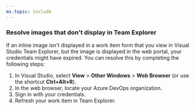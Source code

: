 ```yaml
---
ms.topic: include
---
```



<a id="images-missing-te">  </a>

### Resolve images that don't display in Team Explorer 

If an inline image isn't displayed in a work item form that you view in Visual Studio Team Explorer, but the image is displayed in the web portal, your credentials might have expired. You can resolve this by completing the following steps:  

1. In Visual Studio, select **View** > **Other Windows** > **Web Browser** (or use the shortcut **Ctrl+Alt+R**).   
1. In the web browser, locate your Azure DevOps organization.  
1. Sign in with your credentials.  
1. Refresh your work item in Team Explorer.   
